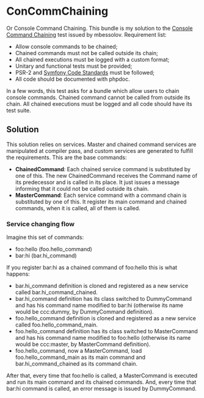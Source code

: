 # ConCommChaining
Or Console Command Chaining. This bundle is my solution to the [Console Command Chaining](https://github.com/mbessolov/test-tasks/blob/master/7.md)
test issued by mbessolov.
Requirement list:
* Allow console commands to be chained;
* Chained commands must not be called outside its chain;
* All chained executions must be logged with a custom format;
* Unitary and functional tests must be provided;
* PSR-2 and [Symfony Code Standards](http://symfony.com/doc/current/contributing/code/standards.html) must be followed;
* All code should be documented with phpdoc.

In a few words, this test asks for a bundle which allow users to chain console commands. Chained command cannot be
called from outside its chain. All chained executions must be logged and all code should have its test suite.

## Solution
This solution relies on services. Master and chained command services are manipulated at compiler pass, and custom services are generated
to fulfill the requirements.
This are the base commands:
* **ChainedCommand**: Each chained service command is substituted by one of this. The new ChainedCommand receives the Command name of its predecessor and is called in its place. It just issues a message informing that it could not be called outside its chain.
* **MasterCommand**: Each service command with a command chain is substituted by one of this. It register its main command and chained commands, when it is called, all of them is called.

### Service changing flow
Imagine this set of commands:
* foo:hello (foo.hello_command)
* bar:hi (bar.hi_command)

If you register bar:hi as a chained command of foo:hello this is what happens:

+ bar.hi_command definition is cloned and registered as a new service called bar.hi_command_chained.
+ bar.hi_command definition has its class switched to DummyCommand and has his command name modified to bar:hi (otherwise its name would be ccc:dummy, by DummyCommand definition).
+ foo.hello_command definition is cloned and registered as a new service called foo.hello_command_main.
+ foo.hello_command definition has its class switched to MasterCommand and has his command name modified to foo:hello (otherwise its name would be ccc:master, by MasterCommand definition).
+ foo.hello_command, now a MasterCommand, load foo.hello_command_main as its main command and bar.hi_command_chained as its command chain.

After that, every time that foo:hello is called, a MasterCommand is executed and run its main command and its chained commands. And, every time
that bar:hi command is called, an error message is issued by DummyCommand.